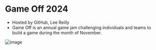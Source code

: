 # Game Off 2024
- Hosted by GitHub, Lee Reilly
- Game Off is an annual game jam challenging individuals and teams to build a game during the month of November.


![image](https://github.com/user-attachments/assets/ee94aa13-174e-4a1b-8c29-a240a377c964)
